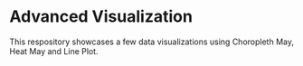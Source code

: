 # Advanced Visualization
 This respository showcases a few data visualizations using Choropleth May, Heat May and Line Plot.
